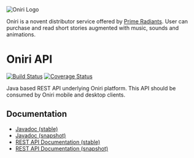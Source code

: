 ![Oniri Logo](http://oniri.prime-radiants.com/images/oniri-logo.png)

Oniri is a novent distributor service offered by [Prime Radiants](https://prime-radiants.com). User can purchase and read short stories augmented with music, sounds and animations.

# Oniri API
[![Build Status](https://travis-ci.org/PrimeRadiants/oniri-api.svg)](https://travis-ci.org/PrimeRadiants/oniri-api)
[![Coverage Status](https://coveralls.io/repos/github/PrimeRadiants/oniri-api/badge.svg)](https://coveralls.io/github/PrimeRadiants/oniri-api)

Java based REST API underlying Oniri platform. This API should be consumed by Oniri mobile and desktop clients.

## Documentation

* [Javadoc (stable)](https://doc.prime-radiants.com/oniri/java/master/latest)
* [Javadoc (snapshot)](https://doc.prime-radiants.com/oniri/java/develop/latest)
* [REST API Documentation (stable)](https://doc.prime-radiants.com/oniri/rest/master/latest)
* [REST API Documentation (snapshot)](https://doc.prime-radiants.com/oniri/rest/develop/latest)

